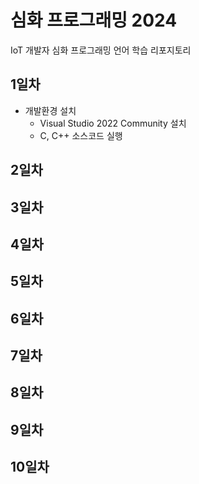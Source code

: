 # 심화 프로그래밍 2024
IoT 개발자 심화 프로그래밍 언어 학습 리포지토리

## 1일차
- 개발환경 설치
	- Visual Studio 2022 Community 설치
	- C, C++ 소스코드 실행
	
## 2일차

## 3일차

## 4일차

## 5일차

## 6일차

## 7일차

## 8일차

## 9일차

## 10일차
